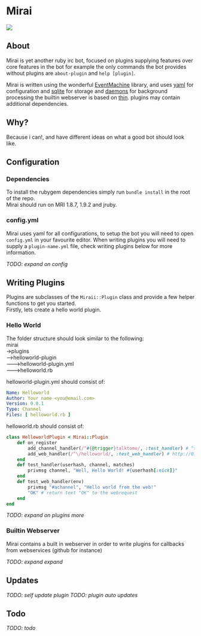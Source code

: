 Mirai  
================
![](http://i.imgur.com/vyS0s.png)  

## About
Mirai is yet another ruby irc bot, focused on plugins supplying features over core features in the bot for example the only commands the bot provides without plugins are `about-plugin` and `help [plugin]`.  

Mirai is written using the wonderful [EventMachine]() library, and uses [yaml]() for configuration and [sqlite]() for storage and [daemons]() for background processing the builtin webserver is based on [thin](). plugins may contain additional dependencies. 

## Why?
Because i can!, and have different ideas on what a good bot should look like. 

## Configuration

### Dependencies
To install the rubygem dependencies simply run `bundle install` in the root of the repo.  
Mirai should run on MRI 1.8.7, 1.9.2 and jruby.

### config.yml
Mirai uses yaml for all configurations, to setup the bot you will need to open `config.yml` in your favourite editor.
When writing plugins you will need to supply a `plugin-name.yml` file, check writing plugins below for more information.

*TODO: expand on config*

## Writing Plugins
Plugins are subclasses of the `Miraii::Plugin` class and provide a few helper functions to get you started.  
Firstly, lets create a hello world plugin.
### Hello World
The folder structure should look similar to the following:  
mirai   
->plugins    
-->helloworld-plugin  
--->helloworld-plugin.yml  
--->helloworld.rb  

helloworld-plugin.yml should consist of:  

~~~~~ yaml
Name: Helloworld
Author: Your name <you@email.com>
Version: 0.0.1
Type: Channel
Files: [ helloworld.rb ]
~~~~~

helloworld.rb should consist of:  

~~~~~ ruby
class HelloworldPlugin < Mirai::Plugin
	def on_register
		add_channel_handler(/^#{@trigger}talktome/, :test_handler) # ^talktome
		add_web_handler(/^\/helloworld/, :test_web_handler) # http://0.0.0.0:3000/helloworld
	end
	def test_handler(userhash, channel, matches)
		privmsg channel, "Well, Hello World! #{userhash[:nick]}"
	end
	def test_web_handler(env)
		privmsg "#achannel", "Hello world from the web!"
		"OK" # return text "OK" to the webrequest
	end
end
~~~~~

*TODO: expand on plugins more*

### Builtin Webserver
Mirai contains a built in webserver in order to write plugins for callbacks from webservices (github for instance)

*TODO: expand expand*

## Updates

*TODO: self update plugin*
*TODO: plugin auto updates*

## Todo

*TODO: todo*